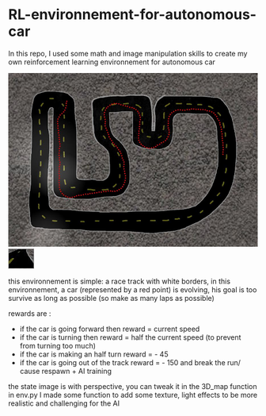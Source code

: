 # RL-environnement-for-autonomous-car
In this repo, I used some math and image manipulation skills to create my own reinforcement learning environnement for autonomous car 

![training](/docs/training.JPG)
![state](/docs/state.JPG)

this environnement is simple: a race track with white borders, 
in this environnement, a car (represented by a red point) is evolving, his goal is too survive as long as possible (so make as many laps as possible)

rewards are : 
* if the car is going forward then reward = current speed
* if the car is turning then reward = half the current speed (to prevent from turning too much)
* if the car is making an half turn reward = - 45
* if the car is going out of the track reward = - 150 and break the run/ cause respawn + AI training

the state image is with perspective, you can tweak it in the 3D_map function in env.py
I made some function to add some texture, light effects to be more realistic and challenging for the AI
